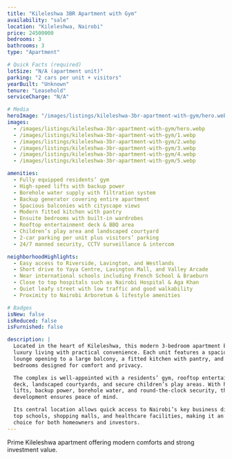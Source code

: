 ```yaml
---
title: "Kileleshwa 3BR Apartment with Gym"
availability: "sale"
location: "Kileleshwa, Nairobi"
price: 24500000
bedrooms: 3
bathrooms: 3
type: "Apartment"

# Quick Facts (required)
lotSize: "N/A (apartment unit)"
parking: "2 cars per unit + visitors"
yearBuilt: "Unknown"
tenure: "Leasehold"
serviceCharge: "N/A"

# Media
heroImage: "/images/listings/kileleshwa-3br-apartment-with-gym/hero.webp"
images:
  - /images/listings/kileleshwa-3br-apartment-with-gym/hero.webp
  - /images/listings/kileleshwa-3br-apartment-with-gym/1.webp
  - /images/listings/kileleshwa-3br-apartment-with-gym/2.webp
  - /images/listings/kileleshwa-3br-apartment-with-gym/3.webp
  - /images/listings/kileleshwa-3br-apartment-with-gym/4.webp
  - /images/listings/kileleshwa-3br-apartment-with-gym/5.webp

amenities:
  - Fully equipped residents’ gym
  - High-speed lifts with backup power
  - Borehole water supply with filtration system
  - Backup generator covering entire apartment
  - Spacious balconies with cityscape views
  - Modern fitted kitchen with pantry
  - Ensuite bedrooms with built-in wardrobes
  - Rooftop entertainment deck & BBQ area
  - Children’s play area and landscaped courtyard
  - 2-car parking per unit plus visitors’ parking
  - 24/7 manned security, CCTV surveillance & intercom

neighborhoodHighlights:
  - Easy access to Riverside, Lavington, and Westlands
  - Short drive to Yaya Centre, Lavington Mall, and Valley Arcade
  - Near international schools including French School & Braeburn
  - Close to top hospitals such as Nairobi Hospital & Aga Khan
  - Quiet leafy street with low traffic and good walkability
  - Proximity to Nairobi Arboretum & lifestyle amenities

# Badges
isNew: false
isReduced: false
isFurnished: false

description: |
  Located in the heart of Kileleshwa, this modern 3-bedroom apartment blends 
  luxury living with practical convenience. Each unit features a spacious 
  lounge opening to a large balcony, a fitted kitchen with pantry, and ensuite 
  bedrooms designed for comfort and privacy.  

  The complex is well-appointed with a residents’ gym, rooftop entertainment 
  deck, landscaped courtyards, and secure children’s play areas. With high-speed 
  lifts, backup power, borehole water, and round-the-clock security, this 
  development ensures peace of mind.  

  Its central location allows quick access to Nairobi’s key business districts, 
  top schools, shopping malls, and healthcare facilities, making it an excellent 
  choice for both homeowners and investors.
---
```

Prime Kileleshwa apartment offering modern comforts and strong investment value.
